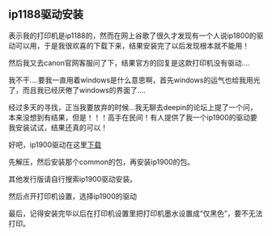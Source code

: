 ## ip1188驱动安装

表示我的打印机是ip1188的，然而在网上谷歌了很久才发现有一个人说ip1800的驱动可以用，于是我很欢喜的下载下来，结果安装完了以后发现根本就不能用！

然后我又去canon官网客服问了下，结果官方的回复是这款打印机没有驱动....

我不干....要我一直用着windows是什么意思啊，首先windows的运气也给我用光了，而且我已经厌倦了windows的界面了....

经过多天的寻找，正当我要放弃的时候...我无聊去deepin的论坛上提了一个问，本来没想到有结果，但是！！！高手在民间！有人提供了我一个ip1900的驱动要我安装试试，结果还真的可以！

好吧，ip1900驱动在这里[下载](http://pan.stnts.com/s/VxyyPjl)

先解压，然后安装那个common的包，再安装ip1900的包。

其他发行版请自行搜索ip1900驱动安装。

然后点开打印机设置，选择ip1900的驱动

最后，记得安装完毕以后在打印机设置里把打印机墨水设置成“仅黑色”，要不无法打印。


